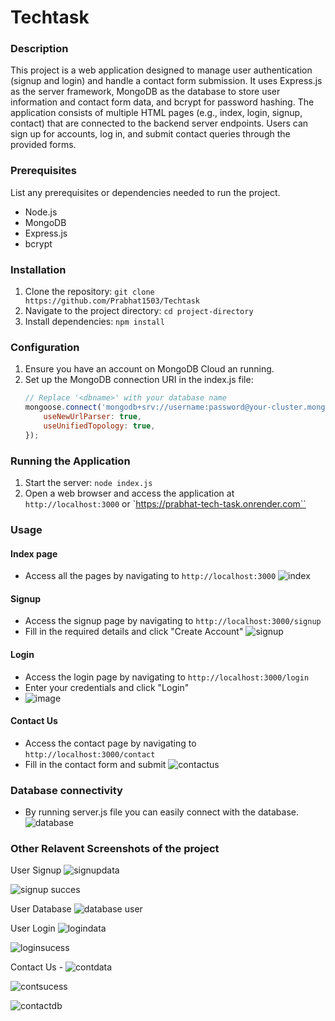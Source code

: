 # Techtask

### Description
This project is a web application designed to manage user authentication (signup and login) and handle a contact form submission. It uses Express.js as the server framework, MongoDB as the database to store user information and contact form data, and bcrypt for password hashing. The application consists of multiple HTML pages (e.g., index, login, signup, contact) that are connected to the backend server endpoints. Users can sign up for accounts, log in, and submit contact queries through the provided forms.

### Prerequisites
List any prerequisites or dependencies needed to run the project.
- Node.js
- MongoDB
- Express.js
- bcrypt

### Installation
1. Clone the repository: `git clone https://github.com/Prabhat1503/Techtask`
2. Navigate to the project directory: `cd project-directory`
3. Install dependencies: `npm install`

### Configuration
1. Ensure you have an account on MongoDB Cloud an running.
2. Set up the MongoDB connection URI in the index.js file:
   ```javascript
   // Replace '<dbname>' with your database name
   mongoose.connect('mongodb+srv://username:password@your-cluster.mongodb.net/<dbname>', {
       useNewUrlParser: true,
       useUnifiedTopology: true,
   });
   ```

### Running the Application
1. Start the server: `node index.js`
2. Open a web browser and access the application at `http://localhost:3000` or `https://prabhat-tech-task.onrender.com``

### Usage
#### Index page
- Access all the pages by navigating to `http://localhost:3000`
![index](https://github.com/Prabhat1503/Techtask/assets/121659603/ca7dfafd-0a2c-4e4a-9520-e17b7d3467e2)



#### Signup
- Access the signup page by navigating to `http://localhost:3000/signup`
- Fill in the required details and click "Create Account"
![signup](https://github.com/Prabhat1503/Techtask/assets/121659603/5181130e-3d6b-474c-8d66-5ea79d0f5392)


#### Login
- Access the login page by navigating to `http://localhost:3000/login`
- Enter your credentials and click "Login"
- ![image](https://github.com/Prabhat1503/Techtask/assets/121659603/440550dc-76a0-4dda-be52-8bb87bd9dd01)



#### Contact Us
- Access the contact page by navigating to `http://localhost:3000/contact`
- Fill in the contact form and submit
![contactus](https://github.com/Prabhat1503/Techtask/assets/121659603/689e92b7-3afd-4f55-bdc5-23adb3306b52)


### Database connectivity
- By running server.js file you can easily connect with the database.
![database](https://github.com/Prabhat1503/Techtask/assets/121659603/b80dd37c-6efa-45a4-a948-7f42720a10d8)

### Other Relavent Screenshots of the project
User Signup
![signupdata](https://github.com/Prabhat1503/Techtask/assets/121659603/ffd2104f-036d-448f-802c-0eea34606a70)

![signup succes](https://github.com/Prabhat1503/Techtask/assets/121659603/363be389-fac3-44ef-8df3-6cfa25c87998)


User Database 
![database user](https://github.com/Prabhat1503/Techtask/assets/121659603/c2635a05-17d8-41f1-b84d-95eb18000477)

User Login
![logindata](https://github.com/Prabhat1503/Techtask/assets/121659603/f83ccc05-19cd-435d-9a16-503af11d0528)

![loginsucess](https://github.com/Prabhat1503/Techtask/assets/121659603/e14358fb-7dee-465e-abf9-ca6c25f7ab65)

Contact Us -
![contdata](https://github.com/Prabhat1503/Techtask/assets/121659603/9a3fe6f5-924e-4ae4-8aa5-fd7627291d78)

![contsucess](https://github.com/Prabhat1503/Techtask/assets/121659603/d7463985-5622-4709-bfd8-df9e11624fe5)

![contactdb](https://github.com/Prabhat1503/Techtask/assets/121659603/d8943e2d-2477-4918-89b1-978c674a8752)


















